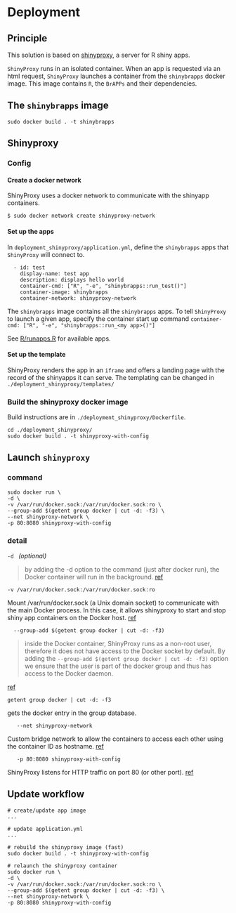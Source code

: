 # Deployment

## Principle

This solution is based on [shinyproxy](shinyproxy.io/), a server for R shiny apps.

`ShinyProxy` runs in an isolated container. When an app is requested via an html request, `ShinyProxy` launches a container from the `shinybrapps` docker image. This image contains `R`, the `BrAPPs` and their dependencies.

## The `shinybrapps` image

```
sudo docker build . -t shinybrapps
```

## Shinyproxy

### Config

#### Create a docker network

ShinyProxy uses a docker network to communicate with the shinyapp containers.

```
$ sudo docker network create shinyproxy-network
```

#### Set up the apps

In `deployment_shinyproxy/application.yml`, define the `shinybrapps` apps that `ShinyProxy` will connect to. 

```
  - id: test
    display-name: test app
    description: displays hello world
    container-cmd: ["R", "-e", "shinybrapps::run_test()"]
    container-image: shinybrapps
    container-network: shinyproxy-network
```

The `shinybrapps` image contains all the `shinybrapps` apps. To tell `ShinyProxy` to launch a given app, specify the container start up command `container-cmd: ["R", "-e", "shinybrapps::run_<my app>()"]`

See  [R/runapps.R](.R/runapps.R) for available apps.

#### Set up the template

ShinyProxy renders the app in an `iframe` and offers a landing page with the record of the shinyapps it can serve. The templating can be changed in `./deployment_shinyproxy/templates/`

### Build the shinyproxy docker image

Build instructions are in `./deployment_shinyproxy/Dockerfile`.

```
cd ./deployment_shinyproxy/
sudo docker build . -t shinyproxy-with-config
```


## Launch `shinyproxy`

### command

```
sudo docker run \
-d \
-v /var/run/docker.sock:/var/run/docker.sock:ro \
--group-add $(getent group docker | cut -d: -f3) \
--net shinyproxy-network \
-p 80:8080 shinyproxy-with-config
```

### detail

`-d ` *(optional)*

>by adding the -d option to the command (just after docker run), the Docker container will run in the background.
[ref](https://github.com/openanalytics/shinyproxy-config-examples/tree/master/02-containerized-docker-engine#how-to-run)

`-v /var/run/docker.sock:/var/run/docker.sock:ro `

Mount /var/run/docker.sock (a Unix domain socket) to communicate with the main Docker process. In this case, it allows shinyproxy to start and stop shiny app containers on the Docker host. [ref](https://docs.docker.com/engine/reference/commandline/run/#options)

`	--group-add $(getent group docker | cut -d: -f3) `

> inside the Docker container, ShinyProxy runs as a non-root user, therefore it does not have access to the Docker socket by default. By adding the `--group-add $(getent group docker | cut -d: -f3)` option we ensure that the user is part of the docker group and thus has access to the Docker daemon.

[ref](https://github.com/openanalytics/shinyproxy-config-examples/tree/master/02-containerized-docker-engine#how-to-run)

`getent group docker | cut -d: -f3` 

gets the docker entry in the group database.

`	--net shinyproxy-network`

Custom bridge network to allow the containers to access each other using the container ID as hostname. [ref](https://github.com/openanalytics/shinyproxy-config-examples/tree/master/02-containerized-docker-engine#how-to-run)


`	-p 80:8080 shinyproxy-with-config`

ShinyProxy listens for HTTP traffic on port 80 (or other port). [ref](https://docs.docker.com/engine/reference/commandline/run/#options)


## Update workflow

```
# create/update app image
...

# update application.yml
...

# rebuild the shinyproxy image (fast)
sudo docker build . -t shinyproxy-with-config

# relaunch the shinyproxy container
sudo docker run \
-d \
-v /var/run/docker.sock:/var/run/docker.sock:ro \
--group-add $(getent group docker | cut -d: -f3) \
--net shinyproxy-network \
-p 80:8080 shinyproxy-with-config

```
